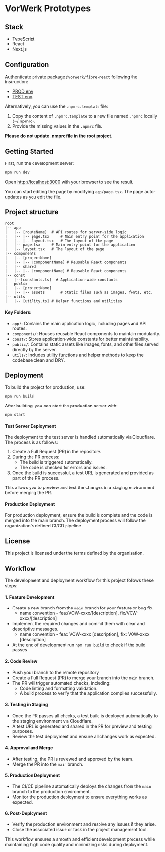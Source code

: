 # VorWerk Prototypes

## Stack
- TypeScript
- React
- Next.js

## Configuration

Authenticate private package `@vorwerk/fibre-react` following the instruction: 
- [PROD env](https://dev.azure.com/Vorwerk-FibreSingleBlend/Storybook/_artifacts/feed/Vorwerk-FibreSingleBlend/connect)
- [TEST env](https://dev.azure.com/Vorwerk-FibreSingleBlend/Storybook/_artifacts/feed/Vorwerk-FibreSingleBlend-TESTING/connect). 

Alternatively, you can use the `.npmrc.template` file:
1. Copy the content of `.npmrc.template` to a new file named `.npmrc` locally (~/.npmrc).
2. Provide the missing values in the `.npmrc` file.

**Please do not update .nmprc file in the root project.**

## Getting Started

First, run the development server:

```bash
npm run dev
```

Open [http://localhost:3000](http://localhost:3000) with your browser to see the result.

You can start editing the page by modifying `app/page.tsx`. The page auto-updates as you edit the file.

## Project structure

```
root
|-- app
|   |-- [routeName]  # API routes for server-side logic
|   |-- |-- page.tsx     # Main entry point for the application
|   |-- |-- layout.tsx   # The layout of the page
|   |-- page.tsx     # Main entry point for the application
|   |-- layout.tsx   # The layout of the page
|-- components
|   |-- [projectName]
|   |-- |-- [componentName] # Reusable React components
|   |-- shared
|   |-- |-- [componentName] # Reusable React components
|-- const
|   |--[constants.ts]  # Application-wide constants
|-- public
|   |-- [projectName]
|   |-- |-- assets       # Static files such as images, fonts, etc.
|-- utils
|   |-- [utility.ts] # Helper functions and utilities
```

#### Key Folders:

- `app/`: Contains the main application logic, including pages and API routes.
- `components/`: Houses reusable React components to maintain modularity.
- `const/`: Stores application-wide constants for better maintainability.
- `public/`: Contains static assets like images, fonts, and other files served directly by the server.
- `utils/`: Includes utility functions and helper methods to keep the codebase clean and DRY.


## Deployment
To build the project for production, use:

```bash
npm run build
```

After building, you can start the production server with:

```bash
npm start
```

#### Test Server Deployment
The deployment to the test server is handled automatically via Cloudflare. The process is as follows:

1. Create a Pull Request (PR) in the repository.
2. During the PR process:
   - The build is triggered automatically.
   - The code is checked for errors and issues.
3. Once the build is successful, a test URL is generated and provided as part of the PR process.

This allows you to preview and test the changes in a staging environment before merging the PR.

#### Production Deployment
For production deployment, ensure the build is complete and the code is merged into the main branch. The deployment process will follow the organization's defined CI/CD pipeline.

## License
This project is licensed under the terms defined by the organization.

## Workflow

The development and deployment workflow for this project follows these steps:

#### 1. Feature Development
   - Create a new branch from the `main` branch for your feature or bug fix.
     - name convention - feat/VOW-xxxx/[description], fix/VOW-xxxx/[description]
   - Implement the required changes and commit them with clear and descriptive messages.
     - name convention - feat: VOW-xxxx [description], fix: VOW-xxxx [description]
   - At the end of development run `npm run build` to check if the build passes

#### 2. Code Review
   - Push your branch to the remote repository.
   - Create a Pull Request (PR) to merge your branch into the `main` branch.
   - The PR will trigger automated checks, including:
     - Code linting and formatting validation.
     - A build process to verify that the application compiles successfully.

#### 3. Testing in Staging
   - Once the PR passes all checks, a test build is deployed automatically to the staging environment via Cloudflare.
   - A test URL is generated and shared in the PR for preview and testing purposes.
   - Review the test deployment and ensure all changes work as expected.

#### 4. Approval and Merge
   - After testing, the PR is reviewed and approved by the team.
   - Merge the PR into the `main` branch.

#### 5. Production Deployment
   - The CI/CD pipeline automatically deploys the changes from the `main` branch to the production environment.
   - Monitor the production deployment to ensure everything works as expected.

#### 6. Post-Deployment
   - Verify the production environment and resolve any issues if they arise.
   - Close the associated issue or task in the project management tool.

This workflow ensures a smooth and efficient development process while maintaining high code quality and minimizing risks during deployment.



